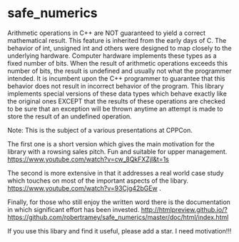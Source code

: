 safe_numerics
=============

Arithmetic operations in C++ are NOT guaranteed to yield a correct mathematical result. This feature is inherited from the early days of C. The behavior of int, unsigned int and others were designed to map closely to the underlying hardware. Computer hardware implements these types as a fixed number of bits. When the result of arithmetic operations exceeds this number of bits, the result is undefined and usually not what the programmer intended. It is incumbent upon the C++ programmer to guarantee that this behavior does not result in incorrect behavior of the program. This library implements special versions of these data types which behave exactly like the original ones EXCEPT that the results of these operations are checked to be sure that an exception will be thrown anytime an attempt is made to store the result of an undefined operation.

Note: This is the subject of a various presentations at CPPCon.  

The first one is a short version which gives the main motivation for the library with a rowsing sales pitch.  Fun and suitable for upper management. https://www.youtube.com/watch?v=cw_8QkFXZjI&t=1s

The second is more extensive in that it addresses a real world case study which touches on most of the important aspects of the libary.  https://www.youtube.com/watch?v=93Cjg42bGEw .

Finally, for those who still enjoy the written word there is the documentation in which significant effort has been invested. http://htmlpreview.github.io/?https://github.com/robertramey/safe_numerics/master/doc/html/index.html

If you use this libary and find it useful, please add a star.  I need motivation!!!
